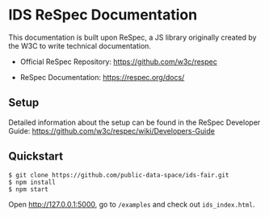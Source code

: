 # IDS ReSpec Documentation
This documentation is built upon ReSpec, a JS library originally created by the W3C to write technical documentation.

- Official ReSpec Repository: https://github.com/w3c/respec

- ReSpec Documentation: https://respec.org/docs/

## Setup
Detailed information about the setup can be found in the ReSpec Developer Guide: https://github.com/w3c/respec/wiki/Developers-Guide

## Quickstart
```
$ git clone https://github.com/public-data-space/ids-fair.git
$ npm install
$ npm start
```
Open http://127.0.0.1:5000, go to `/examples` and check out `ids_index.html`.
